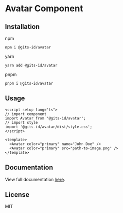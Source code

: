 # Avatar Component

## Installation

npm

```
npm i @gits-id/avatar
```

yarn

```
yarn add @gits-id/avatar
```

pnpm

```
pnpm i @gits-id/avatar
```

## Usage

```vue
<script setup lang="ts">
// import component
import Avatar from '@gits-id/avatar';
// import style
import '@gits-id/avatar/dist/style.css';
</script>

<template>
  <Avatar color="primary" name="John Doe" />
  <Avatar color="primary" src="path-to-image.png" />
</template>
```

## Documentation

View full documentation [here](https://gits-ui.web.app/?path=/story/components-avatar--variants).

## License

MIT
